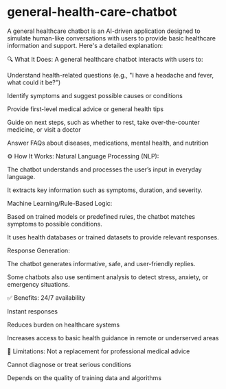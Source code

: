# general-health-care-chatbot
A general healthcare chatbot is an AI-driven application designed to simulate human-like conversations with users to provide basic healthcare information and support. Here's a detailed explanation:

🔍 What It Does:
A general healthcare chatbot interacts with users to:

Understand health-related questions (e.g., "I have a headache and fever, what could it be?")

Identify symptoms and suggest possible causes or conditions

Provide first-level medical advice or general health tips

Guide on next steps, such as whether to rest, take over-the-counter medicine, or visit a doctor

Answer FAQs about diseases, medications, mental health, and nutrition

⚙️ How It Works:
Natural Language Processing (NLP):

The chatbot understands and processes the user’s input in everyday language.

It extracts key information such as symptoms, duration, and severity.

Machine Learning/Rule-Based Logic:

Based on trained models or predefined rules, the chatbot matches symptoms to possible conditions.

It uses health databases or trained datasets to provide relevant responses.

Response Generation:

The chatbot generates informative, safe, and user-friendly replies.

Some chatbots also use sentiment analysis to detect stress, anxiety, or emergency situations.

✅ Benefits:
24/7 availability

Instant responses

Reduces burden on healthcare systems

Increases access to basic health guidance in remote or underserved areas

🚫 Limitations:
Not a replacement for professional medical advice

Cannot diagnose or treat serious conditions

Depends on the quality of training data and algorithms
